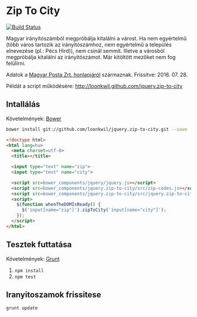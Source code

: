 # Zip To City

[![Build Status](https://travis-ci.org/loonkwil/jquery.zip-to-city.png)](https://travis-ci.org/loonkwil/jquery.zip-to-city)

Magyar irányítószámból megpróbálja kitalálni a várost. Ha nem egyértelmű (több
város tartozik az irányítószámhoz, nem egyértelmű a település elnevezése (pl.:
Pécs Hird)), nem csinál semmit.
Illetve a városból megpróbálja kitalálni az irányítószámot.
Már kitöltött mezőket nem fog felülírni.

Adatok a [Magyar Posta Zrt.
honlapjáról](http://www.posta.hu/ugyfelszolgalat/iranyitoszam_kereso)
származnak.
Frissítve: 2016. 07. 28.

Példát a script működésére: http://loonkwil.github.com/jquery.zip-to-city

## Intallálás

Követelmények: [Bower](https://github.com/bower/bower)

```bash
bower install git://github.com/loonkwil/jquery.zip-to-city.git --save
```

```html
<!doctype html>
<html lang=hu>
  <meta charset=utf-8>
  <title></title>

  <input type="text" name="zip">
  <input type="text" name="city">

  <script src=bower_components/jquery/jquery.js></script>
  <script src=bower_components/jquery.zip-to-city/src/zip-codes.js></script>
  <script src=bower_components/jquery.zip-to-city/src/jquery.zip-to-city.js></script>
  <script>
    $(function whenTheDOMIsReady() {
      $('input[name="zip"]').zipToCity('input[name="city"]');
    });
  </script>
</html>
```

## Tesztek futtatása

Követelmények: [Grunt](http://gruntjs.com)

 1. `npm install`
 2. `npm test`

## Iranyitoszamok frissitese

`grunt update`
